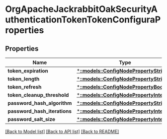 # OrgApacheJackrabbitOakSecurityAuthenticationTokenTokenConfiguraProperties

## Properties
Name | Type | Description | Notes
------------ | ------------- | ------------- | -------------
**token_expiration** | [***::models::ConfigNodePropertyString**](configNodePropertyString.md) |  | [optional] 
**token_length** | [***::models::ConfigNodePropertyString**](configNodePropertyString.md) |  | [optional] 
**token_refresh** | [***::models::ConfigNodePropertyBoolean**](configNodePropertyBoolean.md) |  | [optional] 
**token_cleanup_threshold** | [***::models::ConfigNodePropertyInteger**](configNodePropertyInteger.md) |  | [optional] 
**password_hash_algorithm** | [***::models::ConfigNodePropertyString**](configNodePropertyString.md) |  | [optional] 
**password_hash_iterations** | [***::models::ConfigNodePropertyInteger**](configNodePropertyInteger.md) |  | [optional] 
**password_salt_size** | [***::models::ConfigNodePropertyInteger**](configNodePropertyInteger.md) |  | [optional] 

[[Back to Model list]](../README.md#documentation-for-models) [[Back to API list]](../README.md#documentation-for-api-endpoints) [[Back to README]](../README.md)


